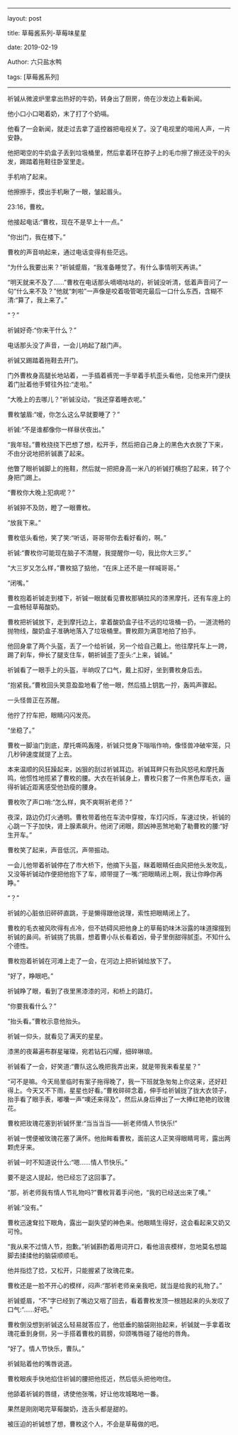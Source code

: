 ----

layout: post

title: 草莓酱系列-草莓味星星

date: 2019-02-19

Author: 六只盐水鸭

tags: [草莓酱系列]

----

 祈铖从微波炉里拿出热好的牛奶，转身出了厨房，倚在沙发边上看新闻。



 



 他小口小口喝着奶，末了打了个奶嗝。



 



 他看了一会新闻，就走过去拿了遥控器把电视关了。没了电视里的喧闹人声，一片安静。



 



 他把喝空的牛奶盒子丢到垃圾桶里，然后拿着环在脖子上的毛巾擦了擦还没干的头发，踢踏着拖鞋往卧室里走。



 



 手机响了起来。



 



 他擦擦手，摸出手机瞅了一眼，皱起眉头。



 



 23:16，曹枚。



 



 他接起电话:“曹枚，现在不是早上十一点。”



 



 “你出门，我在楼下。”



 



 曹枚的声音响起来，通过电话变得有些茫远。



 



 “为什么我要出来？”祈铖蹙眉，“我准备睡觉了。有什么事情明天再讲。”



 



 “明天就来不及了……”曹枚在电话那头嘀嘀咕咕的，祈铖没听清，低着声音问了一句“什么来不及？”他就“刺啦”一声像是咬着吸管喝完最后一口什么东西，含糊不清:“算了，我上来了。”



 



 “？”



 



 祈铖好奇:“你来干什么？”



 



 电话那头没了声音，一会儿响起了敲门声。



 



 祈铖又踢踏着拖鞋去开门。



 



 门外曹枚身高腿长地站着，一手插着裤兜一手举着手机歪头看他，见他来开门便扶着门扯着他手臂往外拉:“走啦。”



 



 “大晚上的去哪儿？”祈铖没动，“我还穿着睡衣呢。”



 



 曹枚皱眉:“嗳，你怎么这么早就要睡了？”



 



 祈铖:“不是谁都像你一样昼伏夜出。”



 



 “我年轻。”曹枚挠挠下巴想了想，松开手，然后把自己身上的黑色大衣脱了下来，不由分说地把祈铖裹了起来。



 



 他瞥了眼祈铖脚上的拖鞋，然后就一把把身高一米八的祈铖打横抱了起来，转了个身把门踢上。



 



 “曹枚你大晚上犯病呢？”



 



 祈铖猝不及防，瞪了一眼曹枚。



 



 “放我下来。”



 



 曹枚低头看他，笑了笑:“听话，哥哥带你去看好看的，啊。”



 



 祈铖:“曹枚你可能现在脑子不清醒，我提醒你一句，我比你大三岁。”



 



 “大三岁又怎么样，”曹枚掂了掂他，“在床上还不是一样喊哥哥。”



 



 “闭嘴。”



 



 曹枚抱着祈铖走到楼下，祈铖一眼就看见曹枚那辆拉风的漆黑摩托，还有车座上的一盒畅轻草莓酸奶。



 



 曹枚把祈铖放下，走到摩托边上，拿着酸奶盒子往不远的垃圾桶一扔，一道流畅的抛物线，酸奶盒子准确地落入了垃圾桶里。曹枚颇为满意地拍了拍手。



 



 他回身拿了两个头盔，丢了一个给祈铖，另一个给自己戴上。他往摩托车上一跨，踢了刹车，伸长了腿支住车，朝祈铖歪了歪头:“上来，铖铖。”



 



 祈铖看了一眼手上的头盔，半晌叹了口气，戴上扣好，坐到曹枚身后去。



 



 “抱紧我。”曹枚回头笑意盈盈地看了他一眼，然后插上钥匙一拧，轰鸣声骤起。



 



 一头怪兽正在苏醒。



 



 他拧了拧车把，眼睛闪闪发亮。



 



 “坐稳了。”



 



 曹枚一脚油门到底，摩托嘶鸣轰隆，祈铖只觉身下嗡嗡作响，像怪兽冲破牢笼，只几秒钟速度就提了上去。



 



 本来温顺的风狂躁起来，凶狠的刮过祈铖耳边。祈铖耳畔只有劲风怒吼和摩托轰鸣，他惯性地揽紧了曹枚的腰。大衣在祈铖身上，曹枚只套了一件黑色厚毛衣，逼得祈铖近距离感受他劲瘦的腰身。



 



 曹枚吹了声口哨:“怎么样，爽不爽啊祈老师？”



 



 夜深，路边仍灯火通明。曹枚带着他在车流中穿梭，车灯闪烁，车速过快，祈铖的心跳一下子加快，肾上腺素飙升。他闭了闭眼，颇凶神恶煞地勒了勒曹枚的腰:“好生开车。”



 



 曹枚笑了起来，声音低沉，声带振动。



 



 一会儿他带着祈铖停在了市大桥下，他摘下头盔，眯着眼睛任由风把他头发吹乱，又没等祈铖动作便把他抱下了车，顺带提了一嘴:“把眼睛闭上啊，我让你睁你再睁。”



 



 “？”



 



 祈铖的心脏依旧砰砰直跳，于是懒得跟他说理，索性把眼睛闭上了。



 



 曹枚的毛衣被风吹得有点冷，但不妨碍风把他身上的草莓奶味沐浴露的味道撺掇到祈铖的鼻间。祈铖挑了挑眉，想着曹小队长看着凶，骨子里倒甜得腻歪。不知什么个德性。



 



 曹枚抱着祈铖在河滩上走了一会，在河边上把祈铖给放下了。



 



 “好了，睁眼吧。”



 



 祈铖睁了眼，看到了夜里黑漆漆的河，和桥上的路灯。



 



 “你要我看什么？”



 



 “抬头看。”曹枚示意他抬头。



 



 祈铖一仰头，就看见了满天的星星。



 



 漆黑的夜幕遍布群星璀璨，宛若钻石闪耀，细碎琳琅。



 



 祈铖看了一会，好笑道:“曹队这么晚把我弄出来，就是带我来看星星？”



 



 “可不是嘛。今天局里临时有案子拖得晚了，我一下班就急匆匆上你这来，还好赶得上。今天又不下雨，星星也好看。”曹枚碎碎念着，伸手给祈铖拢了拢大衣领子，抬手看了眼手表，嘟囔一声“噢还来得及”，然后从身后捧出了一大捧红艳艳的玫瑰花。



 



 曹枚把玫瑰花塞到祈铖怀里:“当当当当——祈老师情人节快乐!”



 



 祈铖一愣便被玫瑰花塞了满怀。他抬眸看曹枚，面前这人正笑得眼睛弯弯，露出两颗虎牙来。



 



 祈铖一时不知道说什么:“嗯……情人节快乐。”



 



 要不是这人提起，他已经忘了这回事了。



 



 “那，祈老师我有情人节礼物吗?”曹枚背着手问他，“我的已经送出来了噢。”



 



 祈铖:“没有。”



 



 曹枚迅速耷拉下眼角，露出一副失望的神色来。他眼睛生得好，这会看起来又奶又可怜。



 



 “我从来不过情人节，抱歉。”祈铖斟酌着用词开口，看他沮丧模样，忽地莫名想踮脚去揉揉他的脑袋顺顺毛。



 



 他并指捻了捻，又松开，只能握紧了玫瑰花束。



 



 曹枚还是一脸不开心的模样，闷声:“那祈老师亲亲我吧，就当是给我的礼物了。”



 



 祈铖蹙眉，“不”字已经到了嘴边又咽了回去，看着曹枚发顶一根翘起来的头发叹了口气:“……好吧。”



 



 曹枚倒没想到祈铖这么轻易就答应了，他低垂的脑袋刚抬起来，祈铖就一手拿着玫瑰花垂到身侧，另一手搭着曹枚的肩膀，仰颈嘴唇碰了碰他的唇角。



 



 “好了。情人节快乐，曹队。”



 



 祈铖贴着他的嘴唇说道。



 



 曹枚眼疾手快地掐住祈铖的腰把他揽近，然后低头把他吻住。



 



 他舔着祈铖的唇缝，诱使他张嘴，好让他攻城略地一番。



 



 果然是刚刚喝完草莓酸奶，连舌头都是甜的。



 



 被压迫的祈铖想了想，曹枚这个人，不会是草莓做的吧。

